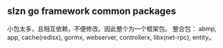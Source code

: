 ## slzn go framework common packages
小包太多，且相互依赖，不便修改。因此整个为一个框架包。
整合包： abmp, app, cache(redisx), gormx, webserver, controllerx, libx(net-rpc), entity。